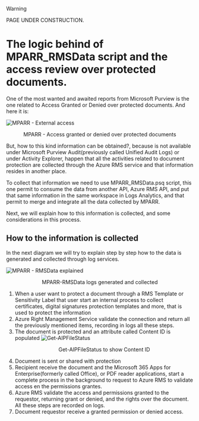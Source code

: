> [!WARNING]
> PAGE UNDER CONSTRUCTION.

# The logic behind of MPARR_RMSData script and the access review over protected documents.

One of the most wanted and awaited reports from Microsoft Purview is the one related to Access Granted or Denied over protected documents.
And here it is:

![MPARR - External access](https://github.com/microsoft/Microsoft-Purview-Advanced-Rich-Reports-MPARR-Collector/assets/44684110/e9ea9927-9ff8-4a18-9cfc-b537017ae7f3)
<p align="center">MPARR - Access granted or denied over protected documents</p>

But, how to this kind information can be obtained?, because is not available under Microsoft Purview Audit(previously called Unified Audit Logs) or under Activity Explorer, happen that all the activities related to document protection are collected through the Azure RMS service and that information resides in another place.

To collect that information we need to use MPARR_RMSData.psq script, this one permit to consume the data from another API, Azure RMS API, and put that same information in the same workspace in Logs Analytics, and that permit to merge and integrate all the data collected by MPARR.

Next, we will explain how to this information is collected, and some considerations in this process.

## How to the information is collected

In the next diagram we will try to explain step by step how to the data is generated and collected through log services.

![MPARR - RMSData explained](https://github.com/microsoft/Microsoft-Purview-Advanced-Rich-Reports-MPARR-Collector/assets/44684110/002a4c6e-a714-43af-ba2f-6697098b0347)
<p align="center">MPARR-RMSData logs generated and collected</p>

1. When a user want to protect a document through a RMS Template or Sensitivity Label that user start an internal process to collect certificates, digital signatures protection templates and more, that is used to protect the information
1. Azure Right Management Service validate the connection and return all the previously mentioned items, recording in logs all these steps.
1. The document is protected and an attribute called Content ID is populated
   ![Get-AIPFileStatus](https://github.com/microsoft/Microsoft-Purview-Advanced-Rich-Reports-MPARR-Collector/assets/44684110/9da9acc6-5d3c-419a-9f7b-e47be063bb31)
   <p align="center">Get-AIPFileStatus to show Content ID</p>
3. Document is sent or shared with protection
4. Recipient receive the document and the Microsoft 365 Apps for Enterprise(formerly called Office), or PDF reader applications, start a complete process in the background to request to Azure RMS to validate access en the permissions grantes.
5. Azure RMS validate the access and permissions granted to the requestor, returning grant or denied, and the rights over the document. All these steps are recorded on logs.
6. Document requestor receive a granted permission or denied access.

 

